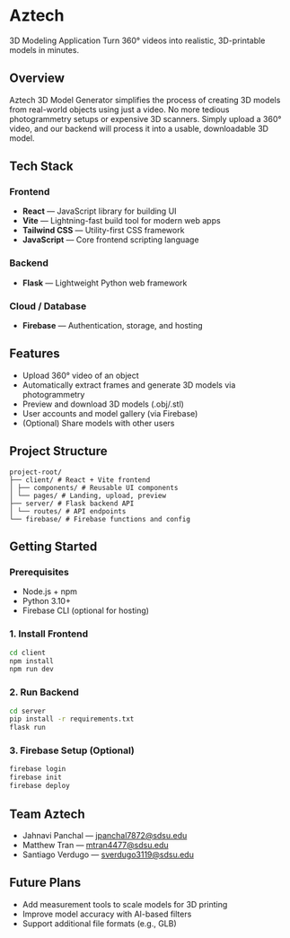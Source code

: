 # Aztech
3D Modeling Application
Turn 360° videos into realistic, 3D-printable models in minutes.


## Overview
Aztech 3D Model Generator simplifies the process of creating 3D models from real-world objects using just a video. No more tedious photogrammetry setups or expensive 3D scanners. Simply upload a 360° video, and our backend will process it into a usable, downloadable 3D model.


## Tech Stack

### Frontend
- **React** — JavaScript library for building UI
- **Vite** — Lightning-fast build tool for modern web apps
- **Tailwind CSS** — Utility-first CSS framework
- **JavaScript** — Core frontend scripting language
  
### Backend
- **Flask** — Lightweight Python web framework
  
### Cloud / Database
- **Firebase** — Authentication, storage, and hosting

## Features
- Upload 360° video of an object
- Automatically extract frames and generate 3D models via photogrammetry
- Preview and download 3D models (.obj/.stl)
- User accounts and model gallery (via Firebase)
- (Optional) Share models with other users


## Project Structure
```
project-root/
├── client/ # React + Vite frontend
│ ├── components/ # Reusable UI components
│ └── pages/ # Landing, upload, preview
├── server/ # Flask backend API
│ └── routes/ # API endpoints
└── firebase/ # Firebase functions and config
```


## Getting Started


### Prerequisites
- Node.js + npm
- Python 3.10+
- Firebase CLI (optional for hosting)


### 1. Install Frontend
```bash
cd client
npm install
npm run dev
```


### 2. Run Backend
```bash
cd server
pip install -r requirements.txt
flask run
```


### 3. Firebase Setup (Optional)
```bash
firebase login
firebase init
firebase deploy
```


## Team Aztech
- Jahnavi Panchal — jpanchal7872@sdsu.edu
- Matthew Tran — mtran4477@sdsu.edu
- Santiago Verdugo — sverdugo3119@sdsu.edu


## Future Plans
- Add measurement tools to scale models for 3D printing
- Improve model accuracy with AI-based filters
- Support additional file formats (e.g., GLB)
